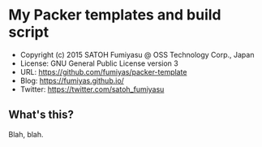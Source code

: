 My Packer templates and build script
======================================================================

  * Copyright (c) 2015 SATOH Fumiyasu @ OSS Technology Corp., Japan
  * License: GNU General Public License version 3
  * URL: <https://github.com/fumiyas/packer-template>
  * Blog: <https://fumiyas.github.io/>
  * Twitter: <https://twitter.com/satoh_fumiyasu>

What's this?
---------------------------------------------------------------------

Blah, blah.

